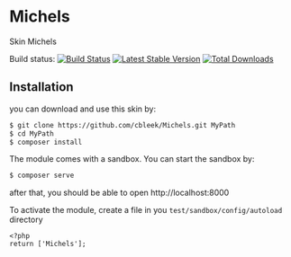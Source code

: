 Michels
=======

Skin Michels

Build status:
[![Build Status](https://travis-ci.org/cbleek/Michels.svg?branch=master)](https://travis-ci.org/cbleek/michels)
[![Latest Stable Version](https://poser.pugx.org/cbleek/michels/v/stable)](https://packagist.org/packages/yawik/michels)
[![Total Downloads](https://poser.pugx.org/cbleek/michels/downloads)](https://packagist.org/packages/yawik/michels)

Installation
------------

you can download and use this skin by:

```sh
$ git clone https://github.com/cbleek/Michels.git MyPath
$ cd MyPath
$ composer install
```

The module comes with a sandbox. You can start the sandbox by:

```sh
$ composer serve
```

after that, you should be able to open http://localhost:8000

To activate the module, create a file in you `test/sandbox/config/autoload` directory

```
<?php
return ['Michels'];
```
